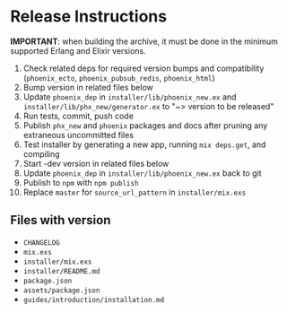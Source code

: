# Release Instructions

**IMPORTANT**: when building the archive, it must be done in the minimum supported Erlang and Elixir versions.

  1. Check related deps for required version bumps and compatibility (`phoenix_ecto`, `phoenix_pubsub_redis`, `phoenix_html`)
  2. Bump version in related files below
  3. Update `phoenix_dep` in `installer/lib/phoenix_new.ex` and `installer/lib/phx_new/generator.ex` to "~> version to be released"
  4. Run tests, commit, push code
  5. Publish `phx_new` and `phoenix` packages and docs after pruning any extraneous uncommitted files
  6. Test installer by generating a new app, running `mix deps.get`, and compiling
  7. Start -dev version in related files below
  8. Update `phoenix_dep` in `installer/lib/phoenix_new.ex` back to git
  9. Publish to `npm` with `npm publish`
  10. Replace `master` for `source_url_pattern` in `installer/mix.exs`

## Files with version

  * `CHANGELOG`
  * `mix.exs`
  * `installer/mix.exs`
  * `installer/README.md`
  * `package.json`
  * `assets/package.json`
  * `guides/introduction/installation.md`
